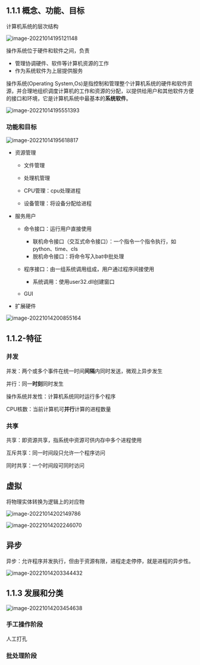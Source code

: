 ## 1.1.1 概念、功能、目标

计算机系统的层次结构

![image-20221014195121148](https://pic-1257412153.cos.ap-nanjing.myqcloud.com/images/2022/10/14/image-20221014195121148-43357f.png)

操作系统位于硬件和软件之间，负责

- 管理协调硬件、软件等计算机资源的工作
- 作为系统软件为上层提供服务

操作系统(Operating System,Os)是指控制和管理整个计算机系统的硬件和软件资源，并合理地组织调度计算机的工作和资源的分配，以提供给用户和其他软件方便的接口和环境，它是计算机系统中最基本的**系统软件**。

![image-20221014195551393](https://pic-1257412153.cos.ap-nanjing.myqcloud.com/images/2022/10/14/image-20221014195551393-811b1a.png)

### 功能和目标

![image-20221014195618817](https://pic-1257412153.cos.ap-nanjing.myqcloud.com/images/2022/10/14/image-20221014195618817-3200b6.png)

- 资源管理

  - 文件管理

  - 处理机管理

  - CPU管理：cpu处理进程

  - 设备管理：将设备分配给进程

- 服务用户

  - 命令接口：运行用户直接使用
    - 联机命令接口（交互式命令接口）：一个指令一个指令执行，如python、time、cls
    - 脱机命令接口：将命令写入bat中批处理

  - 程序接口：由一组系统调用组成，用户通过程序间接使用
    - 系统调用：使用user32.dll创建窗口

  - GUI

- 扩展硬件

![image-20221014200855164](https://pic-1257412153.cos.ap-nanjing.myqcloud.com/images/2022/10/14/image-20221014200855164-ce5003.png)



## 1.1.2-特征



### 并发

并发：两个或多个事件在统一时间**间隔**内同时发送，微观上异步发生

并行：同一**时刻**同时发生

操作系统并发性：计算机系统同时运行多个程序

CPU核数：当前计算机可**并行**计算的进程数量

### 共享

共享：即资源共享，指系统中资源可供内存中多个进程使用





互斥共享：同一时间段只允许一个程序访问

同时共享：一个时间段可同时访问





## 虚拟

将物理实体转换为逻辑上的对应物

![image-20221014202149786](https://pic-1257412153.cos.ap-nanjing.myqcloud.com/images/2022/10/14/image-20221014202149786-be104b.png)

![image-20221014202246070](https://pic-1257412153.cos.ap-nanjing.myqcloud.com/images/2022/10/14/image-20221014202246070-cfef66.png)







## 异步

异步：允许程序并发执行，但由于资源有限，进程走走停停，就是进程的异步性。



![image-20221014203344432](https://pic-1257412153.cos.ap-nanjing.myqcloud.com/images/2022/10/14/image-20221014203344432-fb5372.png)



## 1.1.3 发展和分类

![image-20221014203454638](https://pic-1257412153.cos.ap-nanjing.myqcloud.com/images/2022/10/14/image-20221014203454638-b7e852.png)



### 手工操作阶段

人工打孔



### 批处理阶段




